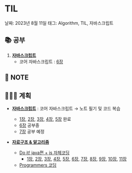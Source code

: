 # TIL

날짜: 2023년 8월 11일
태그: Algorithm, TIL, 자바스크립트

## 📚 공부

1. **[자바스크립트](https://www.notion.so/Study-5ec41f9c011e4cec8becd44d37652964?pvs=21)**
    - 코어 자바스크립트 : [6장](https://www.notion.so/6-701d8468d4c243f28042f4572cfe53ae?pvs=21)

## 📝 **NOTE**

## 👩🏻‍💻 계획

- **[자바스크립트](https://www.notion.so/Study-5ec41f9c011e4cec8becd44d37652964?pvs=21)**  : 코어 자바스크립트 → 노트 필기 및 코드 복습
    - [1장](https://www.notion.so/1-43b83db63e25494cb6540778ee9d1506?pvs=21), [2장](https://www.notion.so/2-811580b944f94fbd8f5ae87159a721ba?pvs=21), [3장,](https://www.notion.so/3-this-133d4d8108bd41dbad73295102c4b04c?pvs=21) [4장](https://www.notion.so/4-fe23c454db8d4ab191d24aa183e32e57?pvs=21), [5장](https://www.notion.so/5-1dadcc29186a45f098dca56612f43f53?pvs=21) 완료
    - [6장](https://www.notion.so/6-701d8468d4c243f28042f4572cfe53ae?pvs=21) 공부중
    - [7장](https://www.notion.so/7-57aa71cb0640422981da5708a034e9bd?pvs=21) 공부 예정

- **[자료구조 & 알고리즘](https://www.notion.so/2ce3cca2be394716a166143158e3b8c4?pvs=21)**
    - [Do it! java편 + js 자체코딩](https://www.notion.so/a7544a144c9f4a03a70c4934c8e07250?pvs=21)
        - [1장](https://www.notion.so/01-70d47ce040fd49ddb0541fbf03b3e783?pvs=21), [2장](https://www.notion.so/02-f7897f8682964fea9131dde8f529bbef?pvs=21), [3장](https://www.notion.so/03-55628977cdee4b9ba6e716eca010d0ad?pvs=21), [4장](https://www.notion.so/04-6d226426df914b129d121dbc968c9eb0?pvs=21), [5장](https://www.notion.so/05-8261c099832046aaa43adc2c8667f270?pvs=21), [6장](https://www.notion.so/06-346f4f496bbc49cc94aa3903dc520844?pvs=21), [7장](https://www.notion.so/07-057ac3803ee24cf88ad9efc509b10dcc?pvs=21), [8장](https://www.notion.so/08-f4c4c8f208a04c83bf63f20ac48f0146?pvs=21), [9장](https://www.notion.so/09-98cfec0bcdc94ea19766f7d5d6ab5f67?pvs=21), [10장](https://www.notion.so/10-3a80caacee384f71bc3a5572e9c65f15?pvs=21), [11장](https://www.notion.so/11-56161afbce5e44019bf6a8036db2aaf8?pvs=21)
    - [Programmers 코딩](https://www.notion.so/9470b02f95c04c98b5d04fd592405fb4?pvs=21)
